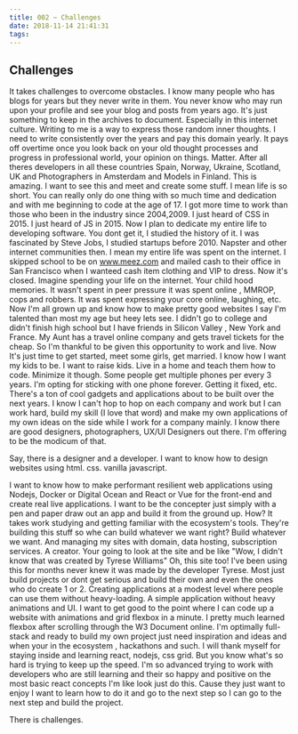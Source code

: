 ```yaml
---
title: 002 ~ Challenges
date: 2018-11-14 21:41:31
tags:
---
```

## Challenges

It takes challenges to overcome obstacles.
I know many people who has blogs for years but they never write in them. You never know who may run upon your profile and see your blog and posts from years ago. It's just something to keep in the archives to document. Especially in this internet culture. Writing to me is a way to express those random inner thoughts. I need to write consistently over the years and pay this domain yearly. It pays off overtime once you look back on your old thought processes and progress in professional world, your opinion on things. Matter.
After all theres developers in all these countries Spain, Norway, Ukraine, Scotland, UK and Photographers in Amsterdam and Models in Finland. This is amazing. I want to see this and meet and create some stuff. I mean life is so short. You can really only do one thing with so much time and dedication and with me beginning to code at the age of 17. I got more time to work than those who been in the industry since 2004,2009. I just heard of CSS in 2015. I just heard of JS in 2015. Now I plan to dedicate my entire life to developing software. You dont get it, I studied the history of it. I was fascinated by Steve Jobs, I studied startups before 2010. Napster and other internet communities then. I mean my entire life was spent on the internet. I skipped school to be on www.meez.com and mailed cash to their office in San Francisco when I wanteed cash item clothing and VIP to dress. Now it's closed. Imagine spending your life on the internet. Your child hood memories. It wasn't spent in peer pressure it was spent online , MMROP, cops and robbers.
It was spent expressing your core online, laughing, etc. Now I'm all grown up and know how to make pretty good websites I say I'm talented than most my age but heey lets see. I didn't go to college and didn't finish high school but I have friends in Silicon Valley , New York and France. My Aunt has a travel online company and gets travel tickets for the cheap. So I'm thankful to be given this opportunity to work and live. Now It's just time to get started, meet some girls, get married. I know how I want my kids to be. I want to raise kids. Live in a home and teach them how to code. Minimize it though.
Some people get multiple phones per every 3 years. I'm opting for sticking with one phone forever. Getting it fixed, etc. There's a ton of cool gadgets and applications about to be built over the next years. I know I can't hop to hop on each company and work but I can work hard, build my skill (I love that word) and make my own applications of my own ideas on the side while I work for a company mainly. I know there are good designers, photographers, UX/UI Designers out there. I'm offering to be the modicum of that.

Say, there is a designer and a developer.
I want to know how to design websites using html. css. vanilla javascript.

I want to know how to make performant resilient web applications using Nodejs, Docker or Digital Ocean and React or Vue for the front-end and create real live applications. I want to be the concepter just simply with a pen and paper draw out an app and build it from the ground up. How? It takes work studying and getting familiar with the ecosystem's tools. They're building this stuff so whe can build whatever we want right? Build whatever we want. And managing my sites with domain, data hosting, subscription services.
A creator. Your going to look at the site and be like "Wow, I didn't know that was created by Tyrese Williams" Oh, this site too! I've been using this for months never knew it was made by the developer Tyrese. 
Most just build projects or dont get serious and build their own and even the ones who do create 1 or 2. Creating applications at a modest level where people can use them without heavy-loading. A simple application without heavy animations and UI. I want to get good to the point where I can code up a website with animations and grid flexbox in a minute. I pretty much learned flexbox after scrolling through the W3 Document online. I'm optimally full-stack and ready to build my own project just need inspiration and ideas and when your in the ecosystem , hackathons and such. I will thank myself for staying inside and learning react, nodejs, css grid.
But you know what's so hard is trying to keep up the speed. I'm so advanced trying to work with developers who are still learning and their so happy and positive on the most basic react concepts I'm like look just do this. Cause they just want to enjoy I want to learn how to do it and go to the next step so I can go to the next step and build the project.

There is challenges.

